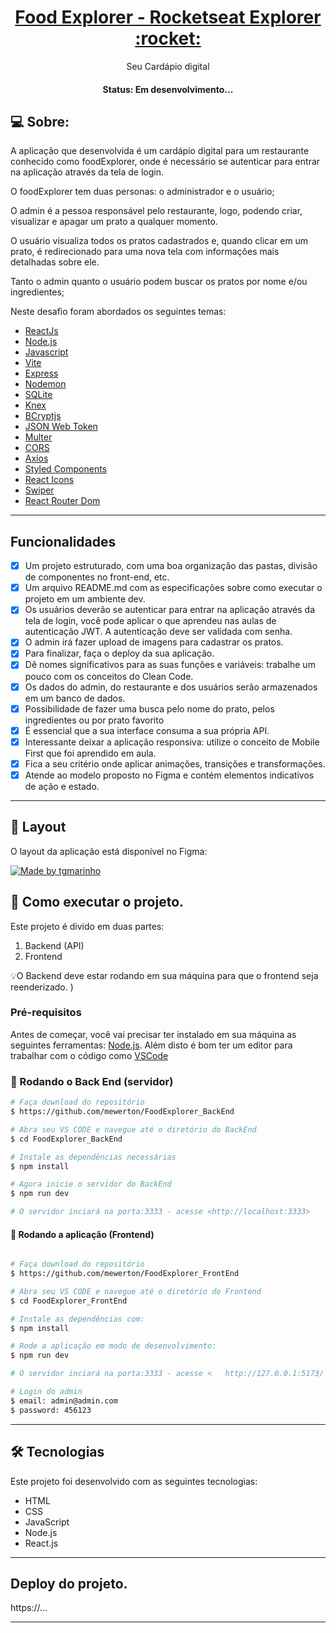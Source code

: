<p align="center">
  <h1 align="center"><a href="https://food3xplorer.netlify.app/">Food Explorer - Rocketseat Explorer :rocket: </a></h1>
</p>

<p align="center"> Seu Cardápio digital </p>

<h4 align="center"> 
	 Status: Em desenvolvimento...
</h4>

## 💻 Sobre:

A aplicação que desenvolvida é um cardápio digital para um restaurante conhecido como foodExplorer, onde é necessário se autenticar para entrar na aplicação através da tela de login. 

O foodExplorer tem duas personas: o administrador e o usuário;

O admin é a pessoa responsável pelo restaurante, logo, podendo criar, visualizar e apagar um prato a qualquer momento. 

O usuário visualiza todos os pratos cadastrados e, quando clicar em um prato, é redirecionado para uma nova tela com informações mais detalhadas sobre ele.

Tanto o admin quanto o usuário podem buscar os pratos por nome e/ou ingredientes;

Neste desafio foram abordados os seguintes temas:

- [ReactJs](https://reactjs.org)
- [Node.js](https://nodejs.org/en/)
- [Javascript](https://developer.mozilla.org/pt-BR/docs/Web/JavaScript)
- [Vite](https://vitejs.dev/)
- [Express](https://expressjs.com)
- [Nodemon](https://nodemon.io/)
- [SQLite](https://www.sqlite.org/index.html)
- [Knex](https://knexjs.org/)
- [BCryptjs](https://www.npmjs.com/package/bcryptjs)
- [JSON Web Token](https://www.npmjs.com/package/jsonwebtoken)
- [Multer](https://www.npmjs.com/package/multer)
- [CORS](https://www.npmjs.com/package/cors)
- [Axios](https://www.npmjs.com/package/axios)
- [Styled Components](https://styled-components.com/)
- [React Icons](https://react-icons.github.io/react-icons/)
- [Swiper](https://swiperjs.com/)
- [React Router Dom](https://react-icons.github.io/react-icons/)
---

## Funcionalidades

- [x] Um projeto estruturado, com uma boa organização das pastas, divisão de componentes no front-end, etc.
- [x] Um arquivo README.md com as especificações sobre como executar o projeto em um ambiente dev.
- [x] Os usuários deverão se autenticar para entrar na aplicação através da tela de login, você pode aplicar o que aprendeu nas aulas de autenticação JWT. A autenticação deve ser validada com senha.
- [x] O admin irá fazer upload de imagens para cadastrar os pratos.
- [x] Para finalizar, faça o deploy da sua aplicação.
- [x] Dê nomes significativos para as suas funções e variáveis: trabalhe um pouco com os conceitos do Clean Code.
- [x] Os dados do admin, do restaurante e dos usuários serão armazenados em um banco de dados.
- [x] Possibilidade de fazer uma busca pelo nome do prato, pelos ingredientes ou por prato favorito
- [x] É essencial que a sua interface consuma a sua própria API.
- [x] Interessante deixar a aplicação responsiva: utilize o conceito de Mobile First que foi aprendido em aula.
- [x] Fica a seu critério onde aplicar animações, transições e transformações.
- [x] Atende ao modelo proposto no Figma e contém elementos indicativos de ação e estado.

---

## 🎨 Layout

O layout da aplicação está disponível no Figma:

<a href="https://www.figma.com/file/GkqG5AUJe3ppcUEHfvOX6z/food-explorer?node-id=0%3A1">
  <img alt="Made by tgmarinho" src="https://img.shields.io/badge/Acessar%20Layout%20-Figma-%2304D361">
</a>



## 🚀 Como executar o projeto.

Este projeto é divido em duas partes:
1. Backend (API) 
2. Frontend 

💡O Backend deve estar rodando em sua máquina para que o frontend seja reenderizado.
)

### Pré-requisitos

Antes de começar, você vai precisar ter instalado em sua máquina as seguintes ferramentas:
[Node.js](https://nodejs.org/en/). 
Além disto é bom ter um editor para trabalhar com o código como [VSCode](https://code.visualstudio.com/)


### 🎲 Rodando o Back End (servidor)

```bash
# Faça download do repositório
$ https://github.com/mewerton/FoodExplorer_BackEnd

# Abra seu VS CODE e navegue até o diretório do BackEnd
$ cd FoodExplorer_BackEnd

# Instale as dependências necessárias
$ npm install

# Agora inicie o servidor do BackEnd
$ npm run dev

# O servidor inciará na porta:3333 - acesse <http://localhost:3333>
```


#### 🎲 Rodando a aplicação (Frontend)

```bash

# Faça download do repositório
$ https://github.com/mewerton/FoodExplorer_FrontEnd

# Abra seu VS CODE e navegue até o diretório do Frontend
$ cd FoodExplorer_FrontEnd

# Instale as dependências com:
$ npm install

# Rode a aplicação em modo de desenvolvimento:
$ npm run dev

# O servidor inciará na porta:3333 - acesse <   http://127.0.0.1:5173/ >

# Login do admin
$ email: admin@admin.com
$ password: 456123

```
---

## 🛠 Tecnologias

Este projeto foi desenvolvido com as seguintes tecnologias:

- HTML
- CSS
- JavaScript
- Node.js
- React.js

---

## Deploy do projeto.
https://...


---
